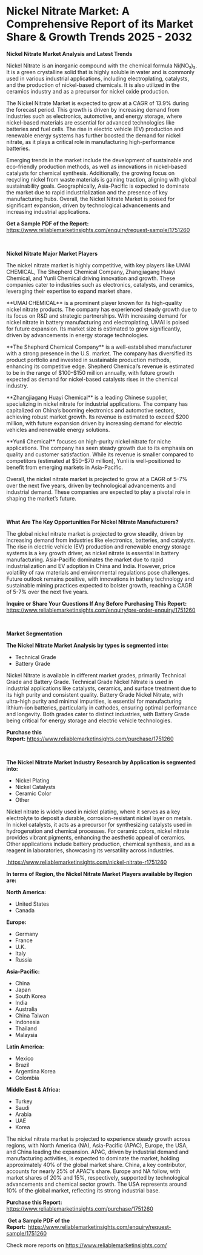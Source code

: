 <p><h1>Nickel Nitrate Market: A Comprehensive Report of its Market Share & Growth Trends 2025 - 2032</h1></p><p><strong>Nickel Nitrate Market Analysis and Latest Trends</strong></p>
<p><p>Nickel Nitrate is an inorganic compound with the chemical formula Ni(NO₃)₂. It is a green crystalline solid that is highly soluble in water and is commonly used in various industrial applications, including electroplating, catalysts, and the production of nickel-based chemicals. It is also utilized in the ceramics industry and as a precursor for nickel oxide production.</p><p>The Nickel Nitrate Market is expected to grow at a CAGR of 13.9% during the forecast period. This growth is driven by increasing demand from industries such as electronics, automotive, and energy storage, where nickel-based materials are essential for advanced technologies like batteries and fuel cells. The rise in electric vehicle (EV) production and renewable energy systems has further boosted the demand for nickel nitrate, as it plays a critical role in manufacturing high-performance batteries.</p><p>Emerging trends in the market include the development of sustainable and eco-friendly production methods, as well as innovations in nickel-based catalysts for chemical synthesis. Additionally, the growing focus on recycling nickel from waste materials is gaining traction, aligning with global sustainability goals. Geographically, Asia-Pacific is expected to dominate the market due to rapid industrialization and the presence of key manufacturing hubs. Overall, the Nickel Nitrate Market is poised for significant expansion, driven by technological advancements and increasing industrial applications.</p></p>
<p><strong>Get a Sample PDF of the Report:&nbsp;</strong> <a href="https://www.reliablemarketinsights.com/enquiry/request-sample/1751260?utm_campaign=1994&utm_medium=2&utm_source=Github&utm_content=ia&utm_term=26012025&utm_id=nickel-nitrate">https://www.reliablemarketinsights.com/enquiry/request-sample/1751260</a></p>
<p>&nbsp;</p>
<p><strong>Nickel Nitrate Major Market Players</strong></p>
<p><p>The nickel nitrate market is highly competitive, with key players like UMAI CHEMICAL, The Shepherd Chemical Company, Zhangjiagang Huayi Chemical, and Yunli Chemical driving innovation and growth. These companies cater to industries such as electronics, catalysts, and ceramics, leveraging their expertise to expand market share.</p><p>**UMAI CHEMICAL** is a prominent player known for its high-quality nickel nitrate products. The company has experienced steady growth due to its focus on R&D and strategic partnerships. With increasing demand for nickel nitrate in battery manufacturing and electroplating, UMAI is poised for future expansion. Its market size is estimated to grow significantly, driven by advancements in energy storage technologies.</p><p>**The Shepherd Chemical Company** is a well-established manufacturer with a strong presence in the U.S. market. The company has diversified its product portfolio and invested in sustainable production methods, enhancing its competitive edge. Shepherd Chemical’s revenue is estimated to be in the range of $100–$150 million annually, with future growth expected as demand for nickel-based catalysts rises in the chemical industry.</p><p>**Zhangjiagang Huayi Chemical** is a leading Chinese supplier, specializing in nickel nitrate for industrial applications. The company has capitalized on China’s booming electronics and automotive sectors, achieving robust market growth. Its revenue is estimated to exceed $200 million, with future expansion driven by increasing demand for electric vehicles and renewable energy solutions.</p><p>**Yunli Chemical** focuses on high-purity nickel nitrate for niche applications. The company has seen steady growth due to its emphasis on quality and customer satisfaction. While its revenue is smaller compared to competitors (estimated at $50–$70 million), Yunli is well-positioned to benefit from emerging markets in Asia-Pacific.</p><p>Overall, the nickel nitrate market is projected to grow at a CAGR of 5–7% over the next five years, driven by technological advancements and industrial demand. These companies are expected to play a pivotal role in shaping the market’s future.</p></p>
<p>&nbsp;</p>
<p><strong>What Are The Key Opportunities For Nickel Nitrate Manufacturers?</strong></p>
<p><p>The global nickel nitrate market is projected to grow steadily, driven by increasing demand from industries like electronics, batteries, and catalysts. The rise in electric vehicle (EV) production and renewable energy storage systems is a key growth driver, as nickel nitrate is essential in battery manufacturing. Asia-Pacific dominates the market due to rapid industrialization and EV adoption in China and India. However, price volatility of raw materials and environmental regulations pose challenges. Future outlook remains positive, with innovations in battery technology and sustainable mining practices expected to bolster growth, reaching a CAGR of 5-7% over the next five years.</p></p>
<p><strong>Inquire or Share Your Questions If Any Before Purchasing This Report:</strong> <a href="https://www.reliablemarketinsights.com/enquiry/pre-order-enquiry/1751260?utm_campaign=1994&utm_medium=2&utm_source=Github&utm_content=ia&utm_term=26012025&utm_id=nickel-nitrate">https://www.reliablemarketinsights.com/enquiry/pre-order-enquiry/1751260</a></p>
<p>&nbsp;</p>
<p><strong>Market Segmentation</strong></p>
<p><strong>The Nickel Nitrate Market Analysis by types is segmented into:</strong></p>
<p><ul><li>Technical Grade</li><li>Battery Grade</li></ul></p>
<p><p>Nickel Nitrate is available in different market grades, primarily Technical Grade and Battery Grade. Technical Grade Nickel Nitrate is used in industrial applications like catalysts, ceramics, and surface treatment due to its high purity and consistent quality. Battery Grade Nickel Nitrate, with ultra-high purity and minimal impurities, is essential for manufacturing lithium-ion batteries, particularly in cathodes, ensuring optimal performance and longevity. Both grades cater to distinct industries, with Battery Grade being critical for energy storage and electric vehicle technologies.</p></p>
<p><strong>Purchase this Report:&nbsp;</strong><a href="https://www.reliablemarketinsights.com/purchase/1751260?utm_campaign=1994&utm_medium=2&utm_source=Github&utm_content=ia&utm_term=26012025&utm_id=nickel-nitrate">https://www.reliablemarketinsights.com/purchase/1751260</a></p>
<p>&nbsp;</p>
<p><strong>The Nickel Nitrate Market Industry Research by Application is segmented into:</strong></p>
<p><ul><li>Nickel Plating</li><li>Nickel Catalysts</li><li>Ceramic Color</li><li>Other</li></ul></p>
<p><p>Nickel nitrate is widely used in nickel plating, where it serves as a key electrolyte to deposit a durable, corrosion-resistant nickel layer on metals. In nickel catalysts, it acts as a precursor for synthesizing catalysts used in hydrogenation and chemical processes. For ceramic colors, nickel nitrate provides vibrant pigments, enhancing the aesthetic appeal of ceramics. Other applications include battery production, chemical synthesis, and as a reagent in laboratories, showcasing its versatility across industries.</p></p>
<p><a href="https://www.reliablemarketinsights.com/nickel-nitrate-r1751260?utm_campaign=1994&utm_medium=2&utm_source=Github&utm_content=ia&utm_term=26012025&utm_id=nickel-nitrate">&nbsp;https://www.reliablemarketinsights.com/nickel-nitrate-r1751260</a></p>
<p><strong>In terms of Region, the Nickel Nitrate Market Players available by Region are:</strong></p>
<p>
    <p> <strong> North America: </strong>
        <ul>
            <li>United States</li>
            <li>Canada</li>
        </ul>
        </p> 
    <p> <strong> Europe: </strong>
        <ul>
            <li>Germany</li>
            <li>France</li>
            <li>U.K.</li>
            <li>Italy</li>
            <li>Russia</li>
        </ul>
        </p> 
    <p> <strong> Asia-Pacific: </strong>
        <ul>
            <li>China</li>
            <li>Japan</li>
            <li>South Korea</li>
            <li>India</li>
            <li>Australia</li>
            <li>China Taiwan</li>
            <li>Indonesia</li>
            <li>Thailand</li>
            <li>Malaysia</li>
        </ul>
        </p> 
    <p> <strong> Latin America: </strong>
        <ul>
            <li>Mexico</li>
            <li>Brazil</li>
            <li>Argentina Korea</li>
            <li>Colombia</li>
        </ul>
        </p> 
    <p> <strong> Middle East & Africa: </strong>
        <ul>
            <li>Turkey</li>
            <li>Saudi</li>
            <li>Arabia</li>
            <li>UAE</li>
            <li>Korea</li>
        </ul>
    </p>
    </p>
<p><p>The nickel nitrate market is projected to experience steady growth across regions, with North America (NA), Asia-Pacific (APAC), Europe, the USA, and China leading the expansion. APAC, driven by industrial demand and manufacturing activities, is expected to dominate the market, holding approximately 40% of the global market share. China, a key contributor, accounts for nearly 25% of APAC's share. Europe and NA follow, with market shares of 20% and 15%, respectively, supported by technological advancements and chemical sector growth. The USA represents around 10% of the global market, reflecting its strong industrial base.</p></p>
<p><strong>Purchase this Report: </strong><a href="https://www.reliablemarketinsights.com/purchase/1751260?utm_campaign=1994&utm_medium=2&utm_source=Github&utm_content=ia&utm_term=26012025&utm_id=nickel-nitrate">https://www.reliablemarketinsights.com/purchase/1751260</a></p>
<p>&nbsp;<strong>Get a Sample PDF of the Report:&nbsp;&nbsp;</strong><a href="https://www.reliablemarketinsights.com/enquiry/request-sample/1751260?utm_campaign=1994&utm_medium=2&utm_source=Github&utm_content=ia&utm_term=26012025&utm_id=nickel-nitrate">https://www.reliablemarketinsights.com/enquiry/request-sample/1751260</a></p>
<p><strong></strong></p>
<p>Check more reports on <a href="https://www.reliablemarketinsights.com/?utm_campaign=1994&utm_medium=2&utm_source=Github&utm_content=ia&utm_term=26012025&utm_id=nickel-nitrate">https://www.reliablemarketinsights.com/</a></p>